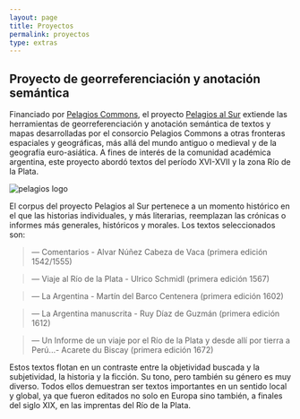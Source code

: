 ```yaml
---
layout: page
title: Proyectos
permalink: proyectos
type: extras
---
```


## Proyecto de georreferenciación y anotación semántica

Financiado por [Pelagios Commons](http://commons.pelagios.org/), el proyecto [Pelagios al Sur](http://commons.pelagios.org/2017/08/pelagios-commons-al-sur-extending-pelagios-to-the-south-of-the-american-continent-2/) extiende las herramientas de georreferenciación y anotación semántica de textos y mapas desarrolladas por el consorcio Pelagios Commons a otras fronteras espaciales y geográficas, más allá del mundo antiguo o medieval y de la geografía euro-asiática. A fines de interés de la comunidad académica argentina, este proyecto abordó textos del período XVI-XVII y la zona Río de la Plata.

![pelagios logo](http://hdlab.space/Relacion-de-las-cosas-sucedidas/assets/img/logo-pelagios.png)

El corpus del proyecto Pelagios al Sur pertenece a un momento histórico en el que las historias individuales, y más literarias, reemplazan las crónicas o informes más generales, históricos y morales. Los textos seleccionados son:


> — Comentarios - Alvar Núñez Cabeza de Vaca (primera edición 1542/1555)

> — Viaje al Río de la Plata - Ulrico Schmidl (primera edición 1567)

> — La Argentina - Martín del Barco Centenera (primera edición 1602)

> — La Argentina manuscrita - Ruy Díaz de Guzmán (primera edición 1612)

> — Un Informe de un viaje por el Río de la Plata y desde allí por tierra a Perú...- Acarete du Biscay (primera edición 1672)

Estos textos flotan en un contraste entre la objetividad buscada y la subjetividad, la historia y la ficción. Su tono, pero también su género es muy diverso. Todos ellos demuestran ser textos importantes en un sentido local y global, ya que fueron editados no solo en Europa sino también, a finales del siglo XIX, en las imprentas del Río de la Plata.

